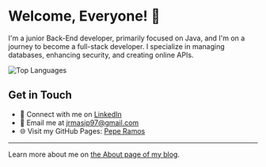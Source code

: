 # Welcome, Everyone! 🙌

I'm a junior Back-End developer, primarily focused on Java, and I'm on a journey to become a full-stack developer. I specialize in managing databases, enhancing security, and creating online APIs.
<!--
![GitHub Stats](https://github-readme-stats.vercel.app/api?username=jramma&count_private=true&show_icons=true)
-->
![Top Languages](https://github-readme-stats.vercel.app/api/top-langs?username=jramma&layout=compact)

## Get in Touch

- 💼 Connect with me on [LinkedIn](https://www.linkedin.com/in/peperamos090922/)
- 📧 Email me at <a href="mailto:jrmasip97@gmail.com">jrmasip97@gmail.com</a>
- 🌐 Visit my GitHub Pages: [Pepe Ramos](https://jramma.github.io/)

---

Learn more about me on [the About page of my blog](https://jramma.com/).

